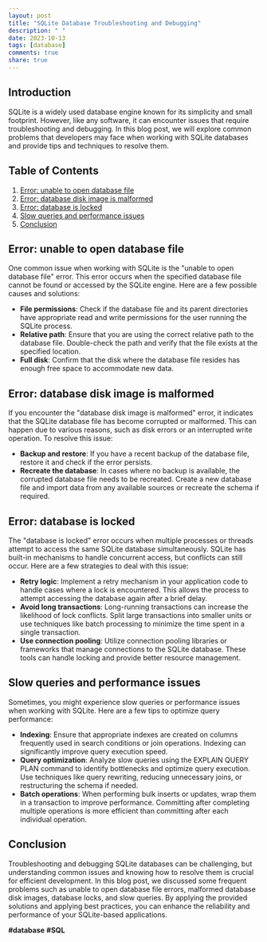 ```yaml
---
layout: post
title: "SQLite Database Troubleshooting and Debugging"
description: " "
date: 2023-10-13
tags: [database]
comments: true
share: true
---
```


## Introduction

SQLite is a widely used database engine known for its simplicity and small footprint. However, like any software, it can encounter issues that require troubleshooting and debugging. In this blog post, we will explore common problems that developers may face when working with SQLite databases and provide tips and techniques to resolve them.

## Table of Contents

1. [Error: unable to open database file](#error-unable-to-open-database-file)
2. [Error: database disk image is malformed](#error-database-disk-image-is-malformed)
3. [Error: database is locked](#error-database-is-locked)
4. [Slow queries and performance issues](#slow-queries-and-performance-issues)
5. [Conclusion](#conclusion)

## Error: unable to open database file

One common issue when working with SQLite is the "unable to open database file" error. This error occurs when the specified database file cannot be found or accessed by the SQLite engine. Here are a few possible causes and solutions:

- **File permissions**: Check if the database file and its parent directories have appropriate read and write permissions for the user running the SQLite process.
- **Relative path**: Ensure that you are using the correct relative path to the database file. Double-check the path and verify that the file exists at the specified location.
- **Full disk**: Confirm that the disk where the database file resides has enough free space to accommodate new data.

## Error: database disk image is malformed

If you encounter the "database disk image is malformed" error, it indicates that the SQLite database file has become corrupted or malformed. This can happen due to various reasons, such as disk errors or an interrupted write operation. To resolve this issue:

- **Backup and restore**: If you have a recent backup of the database file, restore it and check if the error persists.
- **Recreate the database**: In cases where no backup is available, the corrupted database file needs to be recreated. Create a new database file and import data from any available sources or recreate the schema if required.

## Error: database is locked

The "database is locked" error occurs when multiple processes or threads attempt to access the same SQLite database simultaneously. SQLite has built-in mechanisms to handle concurrent access, but conflicts can still occur. Here are a few strategies to deal with this issue:

- **Retry logic**: Implement a retry mechanism in your application code to handle cases where a lock is encountered. This allows the process to attempt accessing the database again after a brief delay.
- **Avoid long transactions**: Long-running transactions can increase the likelihood of lock conflicts. Split large transactions into smaller units or use techniques like batch processing to minimize the time spent in a single transaction.
- **Use connection pooling**: Utilize connection pooling libraries or frameworks that manage connections to the SQLite database. These tools can handle locking and provide better resource management.

## Slow queries and performance issues

Sometimes, you might experience slow queries or performance issues when working with SQLite. Here are a few tips to optimize query performance:

- **Indexing**: Ensure that appropriate indexes are created on columns frequently used in search conditions or join operations. Indexing can significantly improve query execution speed.
- **Query optimization**: Analyze slow queries using the EXPLAIN QUERY PLAN command to identify bottlenecks and optimize query execution. Use techniques like query rewriting, reducing unnecessary joins, or restructuring the schema if needed.
- **Batch operations**: When performing bulk inserts or updates, wrap them in a transaction to improve performance. Committing after completing multiple operations is more efficient than committing after each individual operation.

## Conclusion

Troubleshooting and debugging SQLite databases can be challenging, but understanding common issues and knowing how to resolve them is crucial for efficient development. In this blog post, we discussed some frequent problems such as unable to open database file errors, malformed database disk images, database locks, and slow queries. By applying the provided solutions and applying best practices, you can enhance the reliability and performance of your SQLite-based applications.

**#database** **#SQL**